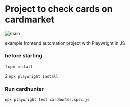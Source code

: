 # Project to check cards on cardmarket
![main](https://github.com/Jose-Luis-Nunez/cardhunter/actions/workflows/run_tests.yml/badge.svg?branch=main)

example frontend automation project with Playwright in JS
### before starting
1 `npm install`

2 `npx playwright install `
### Run cardhunter
`npx playwright test cardhunter.spec.js`
